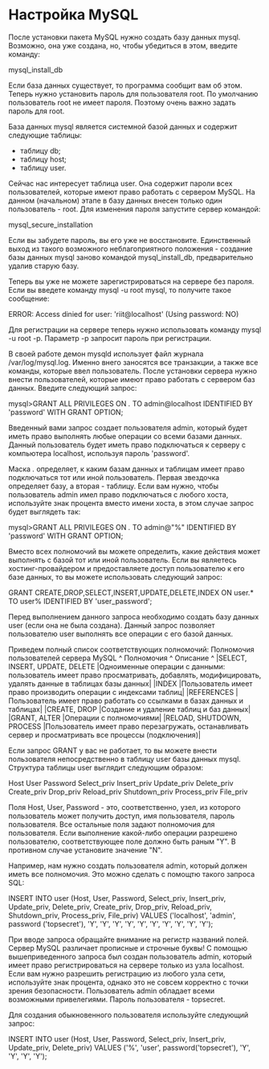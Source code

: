 #  Настройка MySQL
После установки пакета MySQL нужно создать базу данных mysql. Возможно, она уже создана, но, чтобы убедиться в этом, введите команду:

mysql_install_db

Если база данных существует, то программа сообщит вам об этом. Теперь нужно установить пароль для пользователя root. По умолчанию пользователь root не имеет пароля. Поэтому очень важно задать пароль для root.

База данных mysql является системной базой данных и содержит следующие таблицы:

- таблицу db;
- таблицу host;
- таблицу user.

Сейчас нас интересует таблица user. Она содержит пароли всех пользователей, которые имеют право работать с сервером MySQL. На данном (начальном) этапе в базу данных внесен только один пользователь - root. Для изменения пароля запустите сервер командой:

  mysql_secure_installation

Если вы забудете пароль, вы его уже не восстановите. Единственный выход из такого возможного неблагоприятного положения - создание базы данных mysql заново командой mysql_install_db, предварительно удалив старую базу.

Теперь вы уже не можете зарегистрироваться на сервере без пароля. Если вы введете команду mysql -u root mysql, то получите такое сообщение:

  ERROR: Access dinied for user: 'riit@localhost' (Using password: NO)

Для регистрации на сервере теперь нужно использовать команду mysql -u root -p. Параметр -p запросит пароль при регистрации.

В своей работе демон mysqld использует файл журнала /var/log/mysql.log. Именно внего заносятся все транзакции, а также все команды, которые ввел пользователь. После установки сервера нужно внести пользователей, которые имеют право работать с сервером баз данных. Введите следующий запрос:

  mysql>GRANT ALL PRIVILEGES ON *.* TO admin@localhost IDENTIFIED BY 'password'
  WITH GRANT OPTION;

Введенный вами запрос создает пользователя admin, который будет иметь право выполнять любые операции со всеми базами данных. Данный пользователь будет иметь право подключаться к серверу с компьютера localhost, используя пароль 'password'.

Маска *.* определяет, к каким базам данных и таблицам имеет право подключаться тот или иной пользователь. Первая звездочка определяет базу, а вторая - таблицу. Если вам нужно, чтобы пользователь admin имел право подключаться с любого хоста, используйте знак процента вместо имени хоста, в этом случае запрос будет выглядеть так:

  mysql>GRANT ALL PRIVILEGES ON *.* TO admin@"%" IDENTIFIED BY 'password'
  WITH GRANT OPTION;

Вместо всех полномочий вы можете определить, какие действия может выполнять с базой тот или иной пользователь. Если вы являетесь хостинг-провайдером и предоставляете доступ пользователю к его базе данных, то вы можете использовать следующий запрос:

  GRANT CREATE,DROP,SELECT,INSERT,UPDATE,DELETE,INDEX ON user.* TO user% IDENTIFIED
  BY 'user_password';

Перед выполнением данного запроса необходимо создать базу данных user (если она не была создана). Данный запрос позволяет пользователю user выполнять все операции с его базой данных.

Приведем полный список соответствующих полномочий:
Полномочия пользователей сервера MySQL
^ Полномочия ^	  Описание     ^
|SELECT, INSERT, UPDATE, DELETE 	|Одноименные операции с данными: пользователь имеет право просматривать, добавлять, модифицировать, удалять данные в таблицах базы данных|
|INDEX 	|Пользователь имеет право производить операции с индексами таблиц|
|REFERENCES 	|Пользователь имеет право работать со ссылками в базах данных и таблицах|
|CREATE, DROP 	|Создание и удаление таблиц и баз данных|
|GRANT, ALTER 	|Операции с полномочиями|
|RELOAD, SHUTDOWN, PROCESS 	|Пользователь имеет право перезагружать, останавливать сервер и просматривать все процессы (подключения)|

Если запрос GRANT у вас не работает, то вы можете внести пользователя непосредственно в таблицу user базы данных mysql. Структура таблицы user выглядит следующим образом:

  Host User Password Select_priv Insert_priv Update_priv Delete_priv Create_priv Drop_priv
  Reload_priv Shutdown_priv Process_priv File_priv

Поля Host, User, Password - это, соответственно, узел, из которого пользователь может получить доступ, имя пользователя, пароль пользователя. Все остальные поля задают полномочия для пользователя. Если выполнение какой-либо операции разрешено пользователю, соответствующее поле должно быть раным "Y". В противном случае установите значение "N".

Например, нам нужно создать пользователя admin, который должен иметь все полномочия. Это можно сделать с помощтю такого запроса SQL:

  INSERT INTO user (Host, User, Password, Select_priv, Insert_priv, Update_priv, Delete_priv,
  Create_priv, Drop_priv, Reload_priv, Shutdown_priv, Process_priv, File_priv) VALUES
  ('localhost', 'admin', password ('topsecret'),
  'Y', 'Y', 'Y', 'Y', 'Y', 'Y', 'Y', 'Y', 'Y', 'Y');

При вводе запроса обращайте внимание на регистр названий полей. Сервер MySQL различает прописные и строчные буквы! С помощью вышеприведенного запроса был создан пользователь admin, который имеет право регистрироваться на сервере только из узла localhost. Если вам нужно разрешить регистрацию из любого узла сети, используйте знак процента, однако это не совсем корректно с точки зрения безопасности. Пользователь admin обладает всеми возможными привелегиями. Пароль пользователя - topsecret.

Для создания обыкновенного пользователя используйте следующий запрос:

  INSERT INTO user (Host, User, Password, Select_priv, Insert_priv, Update_priv, Delete_priv)
  VALUES ('%', 'user', password('topsecret'), 'Y', 'Y', 'Y', 'Y');